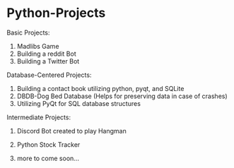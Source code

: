 # Python-Projects

Basic Projects:
1. Madlibs Game
2. Building a reddit Bot
3. Building a Twitter Bot

Database-Centered Projects:
1. Building a contact book utilizing python, pyqt, and SQLite 
2. DBDB-Dog Bed Database (Helps for preserving data in case of crashes)
3. Utilizing PyQt for SQL database structures

Intermediate Projects:

1. Discord Bot created to play Hangman

2. Python Stock Tracker

3. more to come soon...
